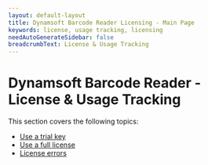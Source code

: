 ```yaml
---
layout: default-layout
title: Dynamsoft Barcode Reader Licensing - Main Page
keywords: license, usage tracking, licensing
needAutoGenerateSidebar: false
breadcrumbText: License & Usage Tracking
---
```


# Dynamsoft Barcode Reader - License & Usage Tracking

This section covers the following topics:

- [Use a trial key](set-trial-license.md)
- [Use a full license](set-full-license.md)
- [License errors](license-errors.md)

